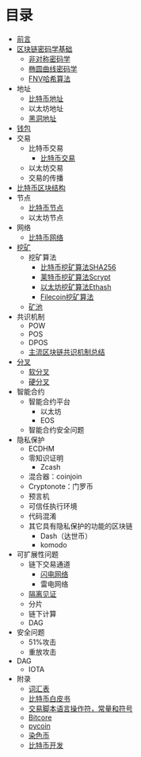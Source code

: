 # 目录

- [前言](preface.md)
- [区块链密码学基础](blockchain-cryptograph.md)
    - [非对称密码学](asymmetric-cryptography.md)
    - [椭圆曲线密码学](elliptic-curve-cryptography.md)
    - [FNV哈希算法](fnv.md)
- 地址
    - [比特币地址](bitcoin-address.md)
    - 以太坊地址
    - [黑洞地址](black-hole-address.md)
- [钱包](wallet.md)
- 交易
    - 比特币交易
        - [比特币交易](bitcoin-transaction.md)
    - 以太坊交易
    - 交易的传播
- [比特币区块结构](bitcoin-block-struct.md)
- 节点
    - [比特币节点](bitcoin-node.md)
    - 以太坊节点
- 网络
    - [比特币网络](bitcoin-network.md)
- [挖矿](mining.md)
    - 挖矿算法
        - [比特币挖矿算法SHA256](bitcoin-mining-algorithm.md)
        - [莱特币挖矿算法Scrypt](litecoin-mining-algorithm.md)
        - [以太坊挖矿算法Ethash](ethereum-mining-algorithm.md)
        - [Filecoin挖矿算法](filecoin-mining-algorithm.md)
    - [矿池](mining-pool.md)
- 共识机制
    - POW
    - POS
    - DPOS
    - [主流区块链共识机制总结](consensus-mechanism-summary.md)
- [分叉](fork.md)
    - [软分叉](soft-fork.md)
    - [硬分叉](hard-fork.md)
- 智能合约
    - 智能合约平台
        - 以太坊
        - EOS
    - 智能合约安全问题
- 隐私保护
    - ECDHM
    - 零知识证明
        - Zcash
    - 混合器：coinjoin
    - Cryptonote：门罗币
    - 预言机
    - 可信任执行环境
    - 代码混淆
    - 其它具有隐私保护的功能的区块链
        - Dash（达世币）
        - komodo
- 可扩展性问题
    - 链下交易通道
        - [闪电网络](lightning-network.md)
        - 雷电网络
    - [隔离见证](segwit.md)
    - 分片
    - 链下计算
    - DAG
- 安全问题
    - 51%攻击
    - 重放攻击
- DAG
    - IOTA
- 附录
    - [词汇表](glossary.md)
    - [比特币白皮书](bitcoin-whitepaper.md)
    - [交易脚本语言操作符，常量和符号](scriptops.md)
    - [Bitcore](bitcore.md)
    - [pycoin](pycoin.md)
    - [染色币](colored-coin.md)
    - [比特币开发](bitcoin-develop.md)
